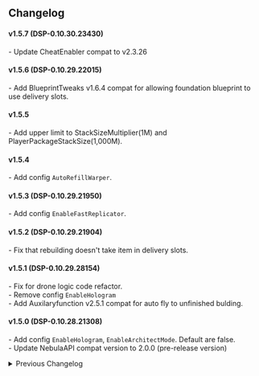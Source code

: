 ## Changelog

#### v1.5.7 (DSP-0.10.30.23430)
\- Update CheatEnabler compat to v2.3.26  

#### v1.5.6 (DSP-0.10.29.22015)
\- Add BlueprintTweaks v1.6.4 compat for allowing foundation blueprint to use delivery slots.  

#### v1.5.5
\- Add upper limit to StackSizeMultiplier(1M) and PlayerPackageStackSize(1,000M).  

#### v1.5.4
\- Add config `AutoRefillWarper`.  

#### v1.5.3 (DSP-0.10.29.21950)  
\- Add config `EnableFastReplicator`.  

#### v1.5.2 (DSP-0.10.29.21904)
\- Fix that rebuilding doesn't take item in delivery slots.  

#### v1.5.1 (DSP-0.10.29.28154)
\- Fix for drone logic code refactor.  
\- Remove config `EnableHologram`  
\- Add Auxilaryfunction v2.5.1 compat for auto fly to unfinished bulding.  

#### v1.5.0 (DSP-0.10.28.21308)
\- Add config `EnableHologram`, `EnableArchitectMode`. Default are false.  
\- Update NebulaAPI compat version to 2.0.0 (pre-release version)  

<details>
<summary>Previous Changelog</summary>

#### v1.4.2 (DSP-0.10.28.21172)
\- Add config `SortToDelieverySlots`. Default is false.  

#### v1.4.1 (DSP-0.10.28.21172)
\- Move item into delivery slots before sorting.  
\- Add compat to UnlimitedFoundations, Infinitefoundations  
\- `UseLogisticSlots` now support upgarde, instant manual build, turrent hand fill.  

#### v1.4.0 (DSP-0.10.28.21014)
\- Add config option `AutoRefillFuel`  
\- Support `UseLogisticSlots` for ammo refill and removing enemy base.  
\- Fix a bug that pinned inventory slots don't apply to new stack size.  
\- Fix a bug that some delivery slots aren't detected after storage size upgrade.  

v1.3.1 - Fix stack size overwirte gets reset after setting the item filter.  
v1.3.0 - Support DSP-0.10.28.20779, upgrade compats.  
v1.2.3 - Fix Nebula, Multfunction_mod, CheatEnabler(v2.2.7) compat.  
v1.2.2 - UseLogisticSlots for blueprint paste. Add Multifunction_mod(ArchitectMode), RebindBuildBar compat.  
v1.2.1 - UseLogisticSlots for Auto Replenish. Add Nebula compat.  
v1.2.0 - Add `UseLogisticSlots`, `StackMultiplier` config options. Add CheatEnabler(ArchitectMode) compat.  
v1.1.1 - Apply `StackSize` setting to fuel chamber and warper slot.  
v1.1.0 - Add `StackSize` config option. Now can apply mod config changes in game settings.  
v1.0.1 - Fix a bug that some logistics  solts are not usable.  
v1.0.0 - Initial release. (DSP-0.9.27.15466)  

</details>